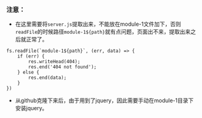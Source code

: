 ### 注意：
- 在这里需要将`server.js`提取出来，不能放在module-1文件加下，否则`readFile`的时候路径`module-1${path}`就有点问题，页面出不来，提取出来之后就正常了。
```
fs.readFile(`module-1${path}`, (err, data) => {
    if (err) {
        res.writeHead(404);
        res.end('404 not found');
    } else {
        res.end(data);
    }
})
```
- 从github克隆下来后，由于用到了jquery，因此需要手动在module-1目录下安装jquery。
